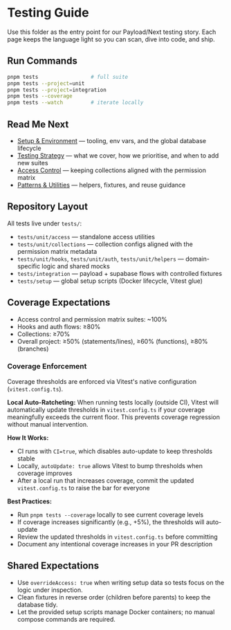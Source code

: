 # Testing Guide

Use this folder as the entry point for our Payload/Next testing story. Each page keeps the language light so you can scan, dive into code, and ship.

## Run Commands

```bash
pnpm tests                 # full suite
pnpm tests --project=unit
pnpm tests --project=integration
pnpm tests --coverage
pnpm tests --watch         # iterate locally
```

## Read Me Next

- [Setup & Environment](./setup.md) — tooling, env vars, and the global database lifecycle
- [Testing Strategy](./strategy.md) — what we cover, how we prioritise, and when to add new suites
- [Access Control](./access-control.md) — keeping collections aligned with the permission matrix
- [Patterns & Utilities](./patterns.md) — helpers, fixtures, and reuse guidance

## Repository Layout

All tests live under `tests/`:

- `tests/unit/access` — standalone access utilities
- `tests/unit/collections` — collection configs aligned with the permission matrix metadata
- `tests/unit/hooks`, `tests/unit/auth`, `tests/unit/helpers` — domain-specific logic and shared mocks
- `tests/integration` — payload + supabase flows with controlled fixtures
- `tests/setup` — global setup scripts (Docker lifecycle, Vitest glue)

## Coverage Expectations

- Access control and permission matrix suites: ~100%
- Hooks and auth flows: ≥80%
- Collections: ≥70%
- Overall project: ≥50% (statements/lines), ≥60% (functions), ≥80% (branches)

### Coverage Enforcement

Coverage thresholds are enforced via Vitest's native configuration (`vitest.config.ts`).

**Local Auto-Ratcheting:**
When running tests locally (outside CI), Vitest will automatically update thresholds in `vitest.config.ts` if your coverage meaningfully exceeds the current floor. This prevents coverage regression without manual intervention.

**How It Works:**
- CI runs with `CI=true`, which disables auto-update to keep thresholds stable
- Locally, `autoUpdate: true` allows Vitest to bump thresholds when coverage improves
- After a local run that increases coverage, commit the updated `vitest.config.ts` to raise the bar for everyone

**Best Practices:**
- Run `pnpm tests --coverage` locally to see current coverage levels
- If coverage increases significantly (e.g., +5%), the thresholds will auto-update
- Review the updated thresholds in `vitest.config.ts` before committing
- Document any intentional coverage increases in your PR description

## Shared Expectations

- Use `overrideAccess: true` when writing setup data so tests focus on the logic under inspection.
- Clean fixtures in reverse order (children before parents) to keep the database tidy.
- Let the provided setup scripts manage Docker containers; no manual compose commands are required.